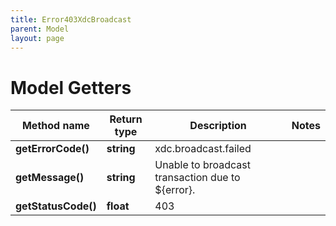```yaml
---
title: Error403XdcBroadcast
parent: Model
layout: page
---
```


# Model Getters

Method name | Return type | Description | Notes
------------ | ------------- | ------------- | -------------
**getErrorCode()** | **string** | xdc.broadcast.failed |
**getMessage()** | **string** | Unable to broadcast transaction due to ${error}. |
**getStatusCode()** | **float** | 403 |

